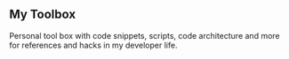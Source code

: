 ## My Toolbox
Personal tool box with code snippets, scripts, code architecture and more for references and hacks in my developer life. 
